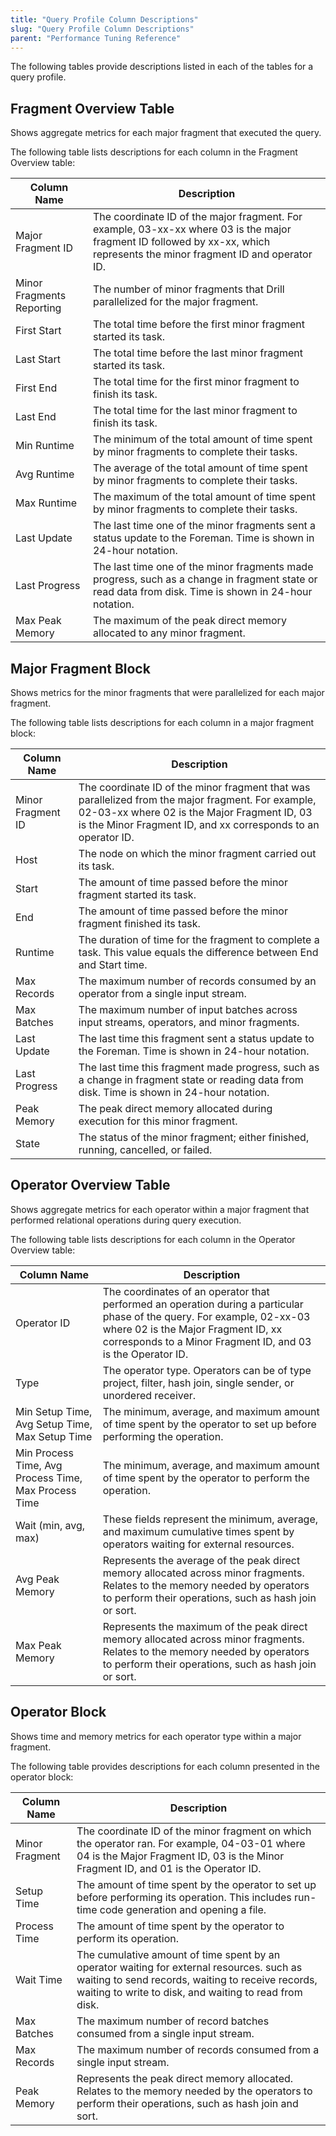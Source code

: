 ```yaml
---
title: "Query Profile Column Descriptions"
slug: "Query Profile Column Descriptions"
parent: "Performance Tuning Reference"
---
```


The following tables provide descriptions listed in each of the tables for a query profile.


## Fragment Overview  Table

Shows aggregate metrics for each major fragment that executed the query.

The following table lists descriptions for each column in the Fragment Overview
table:

| Column Name               | Description                                                                                                                                                                 |
|---------------------------|-----------------------------------------------------------------------------------------------------------------------------------------------------------------------------|
| Major Fragment ID         | The coordinate ID of the major fragment. For example, 03-xx-xx where 03 is the major fragment ID followed by xx-xx, which represents the minor fragment ID and operator ID. |
| Minor Fragments Reporting | The number of minor fragments that Drill parallelized for the major fragment.                                                                                               |
| First Start               | The total time before the first minor fragment started its task.                                                                                                            |
| Last Start                | The total time before the last minor fragment started its task.                                                                                                             |
| First End                 | The total time for the first minor fragment to finish its task.                                                                                                             |
| Last End                  | The total time for the last minor fragment to finish its task.                                                                                                              |
| Min Runtime               | The minimum of the total amount of time spent by minor fragments to complete their tasks.                                                                                   |
| Avg Runtime               | The average of the total amount of time spent by minor fragments to complete their tasks.                                                                                   |
| Max Runtime               | The maximum of the total amount of time spent by minor fragments to complete their tasks.                                                                                   |
| Last Update               | The last time one of the minor fragments sent a status update to the Foreman. Time is shown in 24-hour notation.                                                            |
| Last Progress             | The last time one of the minor fragments made progress, such as a change in fragment state or read data from disk. Time is shown in 24-hour notation.                       |
| Max Peak Memory           | The maximum of the peak direct memory allocated to any minor fragment.                                                                                                      |

## Major Fragment Block

Shows metrics for the minor fragments that were parallelized for each major fragment.

The following table lists descriptions for each column in a major fragment block:

| Column Name       | Description                                                                                                                                                                                                        |
|-------------------|--------------------------------------------------------------------------------------------------------------------------------------------------------------------------------------------------------------------|
| Minor Fragment ID | The coordinate ID of the minor fragment that was parallelized from the major fragment. For example, 02-03-xx where 02 is the Major Fragment ID, 03 is the Minor Fragment ID, and xx corresponds to an operator ID. |
| Host              | The node on which the minor fragment carried out its task.                                                                                                                                                         |
| Start             | The amount of time passed before the minor fragment started its task.                                                                                                                                              |
| End               | The amount of time passed before the minor fragment finished its task.                                                                                                                                             |
| Runtime           | The duration of time for the fragment to complete a task. This value equals the difference between End and Start time.                                                                                             |
| Max Records       | The maximum number of records consumed by an operator from a single input stream.                                                                                                                                  |
| Max Batches       | The maximum number of input batches across input streams, operators, and minor fragments.                                                                                                                          |
| Last Update       | The last time this fragment sent a status update to the Foreman. Time is shown in 24-hour notation.                                                                                                                |
| Last Progress     | The last time this fragment made progress, such as a change in fragment state or reading data from disk. Time is shown in 24-hour notation.                                                                        |
| Peak Memory       | The peak direct memory allocated during execution for this minor fragment.                                                                                                                                         |
| State             | The status of the minor fragment; either finished, running, cancelled, or failed.                                                                                                                                  |


## Operator Overview  Table

Shows aggregate metrics for each operator within a major fragment that performed relational operations during query execution.

The following table lists descriptions for each column in the Operator Overview table:

| Column Name                                          | Description                                                                                                                                                                                                                   |
|------------------------------------------------------|-------------------------------------------------------------------------------------------------------------------------------------------------------------------------------------------------------------------------------|
| Operator ID                                          | The coordinates of an operator that performed an operation during a particular phase of the query. For example, 02-xx-03 where 02 is the Major Fragment ID, xx corresponds to a Minor Fragment ID, and 03 is the Operator ID. |
| Type                                                 | The operator type. Operators can be of type project, filter, hash join, single sender, or unordered receiver.                                                                                                                 |
| Min Setup Time, Avg Setup Time, Max Setup Time       | The minimum, average, and maximum amount of time spent by the operator to set up before performing the operation.                                                                                                             |
| Min Process Time, Avg Process Time, Max Process Time | The minimum, average, and maximum  amount of time spent by the operator to perform the operation.                                                                                                                             |
| Wait (min, avg, max)                                 | These fields represent the minimum, average,  and maximum cumulative times spent by operators waiting for external resources.                                                                                                 |
| Avg Peak Memory                                      | Represents the average of the peak direct memory allocated across minor fragments. Relates to the memory needed by operators to perform their operations, such as hash join or sort.                                          |
| Max Peak Memory                                      | Represents the maximum of the peak direct memory allocated across minor fragments. Relates to the memory needed by operators to perform their operations, such as  hash join or sort.                                         |

## Operator Block

Shows time and memory metrics for each operator type within a major fragment.

The following table provides descriptions for each column presented in the operator block:

| Column Name    | Description                                                                                                                                                                                              |
|----------------|----------------------------------------------------------------------------------------------------------------------------------------------------------------------------------------------------------|
| Minor Fragment | The coordinate ID of the minor fragment on which the operator ran. For example, 04-03-01 where 04 is the Major Fragment ID, 03 is the Minor Fragment ID, and 01 is the Operator ID.                      |
| Setup Time     | The amount of time spent by the operator to set up before performing its operation. This includes run-time code generation and opening a file.                                                           |
| Process Time   | The amount of time spent by the operator to perform its operation.                                                                                                                                       |
| Wait Time      | The cumulative amount of time spent by an operator waiting for external resources. such as waiting to send records, waiting to receive records, waiting to write to disk, and waiting to read from disk. |
| Max Batches    | The maximum number of record batches consumed from a single input stream.                                                                                                                                |
| Max Records    | The maximum number of records consumed from a single input stream.                                                                                                                                       |
| Peak Memory    | Represents the peak direct memory allocated. Relates to the memory needed by the operators to perform their operations, such as  hash join and sort.                                                     |


